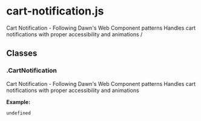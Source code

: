 # cart-notification.js

Cart Notification - Following Dawn's Web Component patterns Handles cart notifications with proper accessibility and animations /




## Classes


### .CartNotification
Cart Notification - Following Dawn's Web Component patterns Handles cart notifications with proper accessibility and animations

**Example:**
```html
undefined
```


